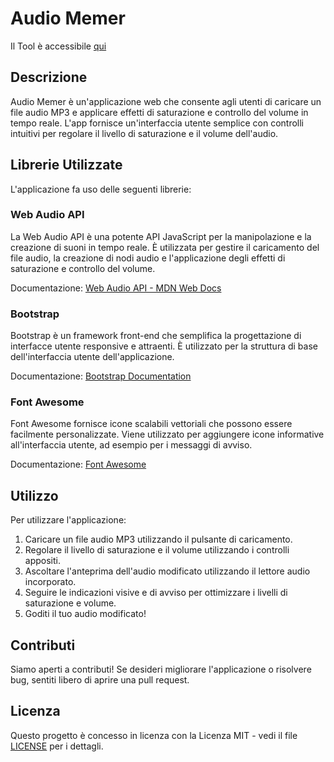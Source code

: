 # Audio Memer
Il Tool è accessibile [qui](https://calipanni.github.io/audiomemer/)
## Descrizione

Audio Memer è un'applicazione web che consente agli utenti di caricare un file audio MP3 e applicare effetti di saturazione e controllo del volume in tempo reale. L'app fornisce un'interfaccia utente semplice con controlli intuitivi per regolare il livello di saturazione e il volume dell'audio.

## Librerie Utilizzate

L'applicazione fa uso delle seguenti librerie:

### Web Audio API

La Web Audio API è una potente API JavaScript per la manipolazione e la creazione di suoni in tempo reale. È utilizzata per gestire il caricamento del file audio, la creazione di nodi audio e l'applicazione degli effetti di saturazione e controllo del volume.

Documentazione: [Web Audio API - MDN Web Docs](https://developer.mozilla.org/en-US/docs/Web/API/Web_Audio_API)

### Bootstrap

Bootstrap è un framework front-end che semplifica la progettazione di interfacce utente responsive e attraenti. È utilizzato per la struttura di base dell'interfaccia utente dell'applicazione.

Documentazione: [Bootstrap Documentation](https://getbootstrap.com/docs/)

### Font Awesome

Font Awesome fornisce icone scalabili vettoriali che possono essere facilmente personalizzate. Viene utilizzato per aggiungere icone informative all'interfaccia utente, ad esempio per i messaggi di avviso.

Documentazione: [Font Awesome](https://fontawesome.com/)

## Utilizzo

Per utilizzare l'applicazione:

1. Caricare un file audio MP3 utilizzando il pulsante di caricamento.
2. Regolare il livello di saturazione e il volume utilizzando i controlli appositi.
3. Ascoltare l'anteprima dell'audio modificato utilizzando il lettore audio incorporato.
4. Seguire le indicazioni visive e di avviso per ottimizzare i livelli di saturazione e volume.
5. Goditi il tuo audio modificato!

## Contributi

Siamo aperti a contributi! Se desideri migliorare l'applicazione o risolvere bug, sentiti libero di aprire una pull request.

## Licenza

Questo progetto è concesso in licenza con la Licenza MIT - vedi il file [LICENSE](LICENSE) per i dettagli.
